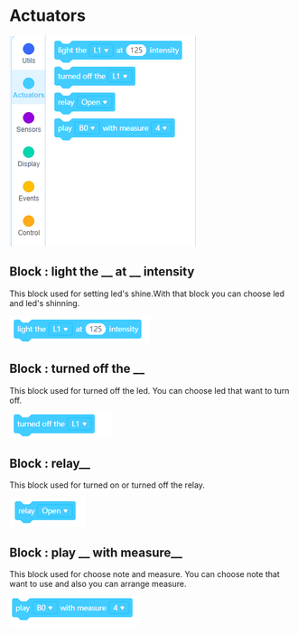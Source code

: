 # Actuators
![sensors blocks image](../../_assets/actuators.PNG)

## Block : light the __ at __ intensity

This block used for setting led's shine.With that block you can choose led and led's shinning. 

![sensors blocks image](../../_assets/ledshine.PNG)

## Block : turned off the __

This block used for turned off the led. You can choose led that want to turn off.

![sensors blocks image](../../_assets/turnoff.PNG)

## Block : relay__

This block used for turned on or turned off the relay. 

![sensors blocks image](../../_assets/relay.PNG)

## Block : play __ with measure__

This block used for choose note and measure. You can choose note that want to use and also you can arrange  measure.

![sensors blocks image](../../_assets/buzzer1.PNG)
